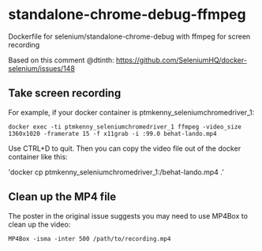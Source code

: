 # standalone-chrome-debug-ffmpeg

Dockerfile for selenium/standalone-chrome-debug with ffmpeg for screen recording

Based on this comment @dtinth:
https://github.com/SeleniumHQ/docker-selenium/issues/148

## Take screen recording

For example, if your docker container is ptmkenny_seleniumchromedriver_1:

`docker exec -ti ptmkenny_seleniumchromedriver_1 ffmpeg -video_size 1360x1020 -framerate 15 -f x11grab -i :99.0 behat-lando.mp4`

Use CTRL+D to quit.  Then you can copy the video file out of the docker container like this:

'docker cp ptmkenny_seleniumchromedriver_1:/behat-lando.mp4 .'

## Clean up the MP4 file

The poster in the original issue suggests you may need to use MP4Box to clean up the video:

`MP4Box -isma -inter 500 /path/to/recording.mp4`
